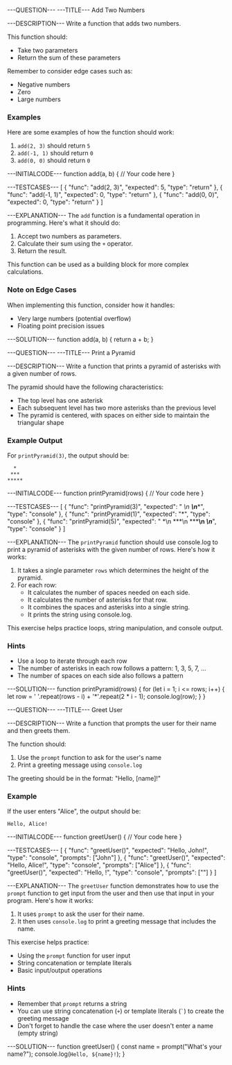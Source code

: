 ---QUESTION---
---TITLE---
Add Two Numbers

---DESCRIPTION---
Write a function that adds two numbers.

This function should:
- Take two parameters
- Return the sum of these parameters

Remember to consider edge cases such as:
- Negative numbers
- Zero
- Large numbers

### Examples

Here are some examples of how the function should work:
1. `add(2, 3)` should return `5`
2. `add(-1, 1)` should return `0`
3. `add(0, 0)` should return `0`

---INITIALCODE---
function add(a, b) {
  // Your code here
}

---TESTCASES---
[
  { "func": "add(2, 3)", "expected": 5, "type": "return" },
  { "func": "add(-1, 1)", "expected": 0, "type": "return" },
  { "func": "add(0, 0)", "expected": 0, "type": "return" }
]

---EXPLANATION---
The `add` function is a fundamental operation in programming. Here's what it should do:

1. Accept two numbers as parameters.
2. Calculate their sum using the `+` operator.
3. Return the result.

This function can be used as a building block for more complex calculations.

### Note on Edge Cases

When implementing this function, consider how it handles:
- Very large numbers (potential overflow)
- Floating point precision issues

---SOLUTION---
function add(a, b) {
  return a + b;
}

---QUESTION---
---TITLE---
Print a Pyramid

---DESCRIPTION---
Write a function that prints a pyramid of asterisks with a given number of rows.

The pyramid should have the following characteristics:
- The top level has one asterisk
- Each subsequent level has two more asterisks than the previous level
- The pyramid is centered, with spaces on either side to maintain the triangular shape

### Example Output

For `printPyramid(3)`, the output should be:
```
  *
 ***
*****
```

---INITIALCODE---
function printPyramid(rows) {
  // Your code here
}

---TESTCASES---
[
  { "func": "printPyramid(3)", "expected": "  *\n ***\n*****", "type": "console" },
  { "func": "printPyramid(1)", "expected": "*", "type": "console" },
  { "func": "printPyramid(5)", "expected": "    *\n   ***\n  *****\n *******\n*********", "type": "console" }
]

---EXPLANATION---
The `printPyramid` function should use console.log to print a pyramid of asterisks with the given number of rows. Here's how it works:

1. It takes a single parameter `rows` which determines the height of the pyramid.
2. For each row:
   - It calculates the number of spaces needed on each side.
   - It calculates the number of asterisks for that row.
   - It combines the spaces and asterisks into a single string.
   - It prints the string using console.log.

This exercise helps practice loops, string manipulation, and console output.

### Hints

- Use a loop to iterate through each row
- The number of asterisks in each row follows a pattern: 1, 3, 5, 7, ...
- The number of spaces on each side also follows a pattern

---SOLUTION---
function printPyramid(rows) {
  for (let i = 1; i <= rows; i++) {
    let row = ' '.repeat(rows - i) + '*'.repeat(2 * i - 1);
    console.log(row);
  }
}

---QUESTION---
---TITLE---
Greet User

---DESCRIPTION---
Write a function that prompts the user for their name and then greets them.

The function should:
1. Use the `prompt` function to ask for the user's name
2. Print a greeting message using `console.log`

The greeting should be in the format: "Hello, [name]!"

### Example

If the user enters "Alice", the output should be:
```
Hello, Alice!
```

---INITIALCODE---
function greetUser() {
  // Your code here
}

---TESTCASES---
[
  {
    "func": "greetUser()",
    "expected": "Hello, John!",
    "type": "console",
    "prompts": ["John"]
  },
  {
    "func": "greetUser()",
    "expected": "Hello, Alice!",
    "type": "console",
    "prompts": ["Alice"]
  },
  {
    "func": "greetUser()",
    "expected": "Hello, !",
    "type": "console",
    "prompts": [""]
  }
]

---EXPLANATION---
The `greetUser` function demonstrates how to use the `prompt` function to get input from the user and then use that input in your program. Here's how it works:

1. It uses `prompt` to ask the user for their name.
2. It then uses `console.log` to print a greeting message that includes the name.

This exercise helps practice:
- Using the `prompt` function for user input
- String concatenation or template literals
- Basic input/output operations

### Hints

- Remember that `prompt` returns a string
- You can use string concatenation (`+`) or template literals (`` ` ``) to create the greeting message
- Don't forget to handle the case where the user doesn't enter a name (empty string)

---SOLUTION---
function greetUser() {
  const name = prompt("What's your name?");
  console.log(`Hello, ${name}!`);
}